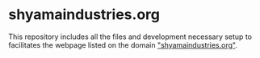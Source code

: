 # shyamaindustries.org

This repository includes all the files and development necessary setup to facilitates the webpage listed on the domain <a href="https://shyamaindustries.org" target="_blank">"shyamaindustries.org"</a>.
